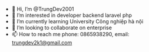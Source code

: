 - 👋 Hi, I’m @TrungDev2001
- 👀 I’m interested in developer backend laravel php
- 🌱 I’m currently learning University Công nghiệp hà nội
- 💞️ I’m looking to collaborate on enterprise
- 📫 How to reach me phone: 0865938290, email: trungdev2k1@gmail.com

<!---
TrungDev2001/TrungDev2001 is a ✨ special ✨ repository because its `README.md` (this file) appears on your GitHub profile.
You can click the Preview link to take a look at your changes.
--->

